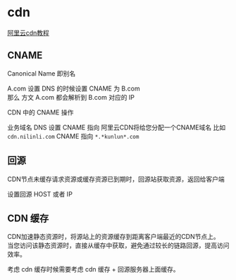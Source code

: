 # cdn

[阿里云cdn教程](https://help.aliyun.com/document_detail/141973.html?spm=a2c4g.11186623.6.542.71441d1bRBaaQp)

## CNAME

Canonical Name 即别名

A.com 设置 DNS 的时候设置 CNAME 为 B.com  
那么 方文 A.com 都会解析到 B.com 对应的 IP

CDN 中的 CNAME 操作

业务域名 DNS 设置 CNAME 指向 阿里云CDN将给您分配一个CNAME域名
比如 `cdn.nilinli.com` CNAME 指向 `*.*kunlun*.com`

## 回源

CDN节点未缓存请求资源或缓存资源已到期时，回源站获取资源，返回给客户端

设置回源 HOST 或者 IP

## CDN 缓存

CDN加速静态资源时，将源站上的资源缓存到距离客户端最近的CDN节点上。  
当您访问该静态资源时，直接从缓存中获取，避免通过较长的链路回源，提高访问效率。  

考虑 cdn 缓存时候需要考虑 cdn 缓存 + 回源服务器上面缓存。
